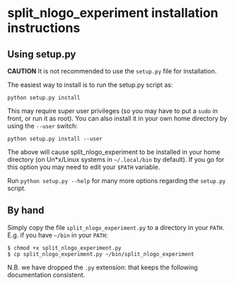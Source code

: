 # split_nlogo_experiment installation instructions

## Using setup.py

**CAUTION** It is not recommended to use the `setup.py` file for installation.

The easiest way to install is to run the setup.py script as:

    python setup.py install

This may require super user privileges (so you may have to put a `sudo` in 
front, or run it as root). You can also install it in your own home directory 
by using the `--user` switch:

    python setup.py install --user

The above will cause split_nlogo_experiment to be installed in your home 
directory (on Un\*x/Linux systems in `~/.local/bin` by default). If you go for 
this option you may need to edit your `$PATH` variable.

Run `python setup.py --help` for many more options regarding the `setup.py` 
script.


## By hand

Simply copy the file `split_nlogo_experiment.py` to a directory in your
`PATH`. E.g. if you have `~/bin` in your `PATH`:
```
$ chmod +x split_nlogo_experiment.py
$ cp split_nlogo_experiment.py ~/bin/split_nlogo_experiment
```

N.B. we have dropped the `.py` extension: that keeps the following
documentation consistent.

